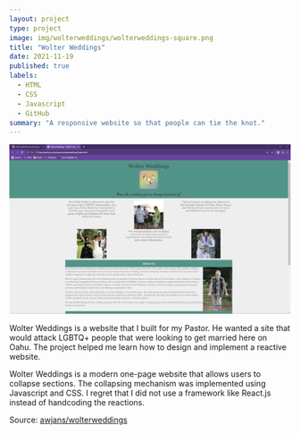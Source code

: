 ```yaml
---
layout: project
type: project
image: img/wolterweddings/wolterweddings-square.png
title: "Wolter Weddings"
date: 2021-11-19
published: true
labels:
  - HTML
  - CSS
  - Javascript
  - GitHub
summary: "A responsive website so that people can tie the knot."
---
```


<img class="img-fluid" alt="Wolter Weddings Home Page" src="../img/wolterweddings/wolterweddings-home-page.png">

Wolter Weddings is a website that I built for my Pastor. He wanted a site that would attack LGBTQ+ people that were looking to get married here on Oahu. The project helped me learn how to design and implement a reactive website.

Wolter Weddings is a modern one-page website that allows users to collapse sections. The collapsing mechanism was implemented using Javascript and CSS. I regret that I did not use a framework like React.js instead of handcoding the reactions.

Source: <a href="https://github.com/awjans/wolterweddings">awjans/wolterweddings</a>
